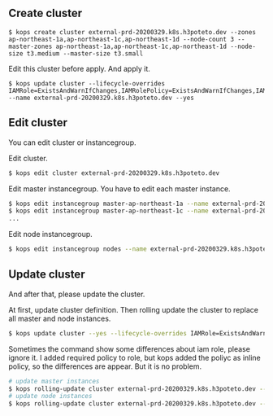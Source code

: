 ## Create cluster
```
$ kops create cluster external-prd-20200329.k8s.h3poteto.dev --zones ap-northeast-1a,ap-northeast-1c,ap-northeast-1d --node-count 3 --master-zones ap-northeast-1a,ap-northeast-1c,ap-northeast-1d --node-size t3.medium --master-size t3.small
```

Edit this cluster before apply. And apply it.

```
$ kops update cluster --lifecycle-overrides IAMRole=ExistsAndWarnIfChanges,IAMRolePolicy=ExistsAndWarnIfChanges,IAMInstanceProfileRole=ExistsAndWarnIfChanges  --name external-prd-20200329.k8s.h3poteto.dev --yes
```


## Edit cluster

You can edit cluster or instancegroup.

Edit cluster.

```bash
$ kops edit cluster external-prd-20200329.k8s.h3poteto.dev
```

Edit master instancegroup. You have to edit each master instance.

```bash
$ kops edit instancegroup master-ap-northeast-1a --name external-prd-20200329.k8s.h3poteto.dev
$ kops edit instancegroup master-ap-northeast-1c --name external-prd-20200329.k8s.h3poteto.dev
...
```
Edit node instancegroup.


```bash
$ kops edit instancegroup nodes --name external-prd-20200329.k8s.h3poteto.dev
```

## Update cluster
And after that, please update the cluster.

At first, update cluster definition.
Then rolling update the cluster to replace all master and node instances.

```bash
$ kops update cluster --yes --lifecycle-overrides IAMRole=ExistsAndWarnIfChanges,IAMRolePolicy=ExistsAndWarnIfChanges,IAMInstanceProfileRole=ExistsAndWarnIfChanges
```

Sometimes the command show some differences about iam role, please ignore it. I added required policy to role, but kops added the poliyc as inline policy, so the differences are appear. But it is no problem.

```bash
# update master instances
$ kops rolling-update cluster external-prd-20200329.k8s.h3poteto.dev --instance-group-roles=Master --force --yes
# update node instances
$ kops rolling-update cluster external-prd-20200329.k8s.h3poteto.dev --instance-group-roles=Node --force --yes
```
